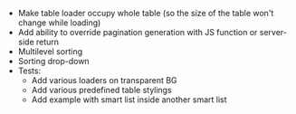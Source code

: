 * Make table loader occupy whole table (so the size of the table won't change
  while loading)
* Add ability to override pagination generation with JS function or
  server-side return
* Multilevel sorting
* Sorting drop-down
* Tests:
    * Add various loaders on transparent BG
    * Add various predefined table stylings
    * Add example with smart list inside another smart list
